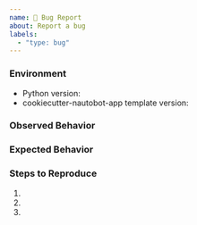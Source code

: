 ```yaml
---
name: 🐛 Bug Report
about: Report a bug
labels:
  - "type: bug"
---
```


### Environment

* Python version:  <!-- Example: 3.7.7 -->
* cookiecutter-nautobot-app template version:  <!-- Example: 1.0.0 -->

<!-- What happened instead? -->
### Observed Behavior

<!-- What did you expect to happen? -->
### Expected Behavior

<!--
    Describe in detail the exact steps that someone else can take to reproduce
    this bug using the current release.
-->
### Steps to Reproduce

1.
2.
3.

